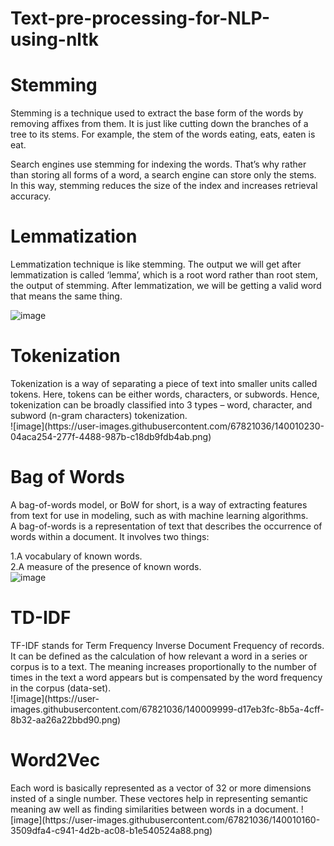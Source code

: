 # Text-pre-processing-for-NLP-using-nltk
<h1> Stemming </h1>
Stemming is a technique used to extract the base form of the words by removing affixes from them. It is just like cutting down the branches of a tree to its stems. For example, the stem of the words eating, eats, eaten is eat.</br>

Search engines use stemming for indexing the words. That’s why rather than storing all forms of a word, a search engine can store only the stems. In this way, stemming reduces the size of the index and increases retrieval accuracy.</br>

<h1> Lemmatization </h1>
Lemmatization technique is like stemming. The output we will get after lemmatization is called ‘lemma’, which is a root word rather than root stem, the output of stemming. After lemmatization, we will be getting a valid word that means the same thing.</br>

![image](https://user-images.githubusercontent.com/67821036/140009647-38217c7d-1853-4e25-bdf2-4d61ec325193.png)

<h1> Tokenization </h1>
Tokenization is a way of separating a piece of text into smaller units called tokens. Here, tokens can be either words, characters, or subwords. Hence, tokenization can be broadly classified into 3 types – word, character, and subword (n-gram characters) tokenization.</br>
![image](https://user-images.githubusercontent.com/67821036/140010230-04aca254-277f-4488-987b-c18db9fdb4ab.png)

<h1> Bag of Words </h1>
A bag-of-words model, or BoW for short, is a way of extracting features from text for use in modeling, such as with machine learning algorithms.</br>
A bag-of-words is a representation of text that describes the occurrence of words within a document. It involves two things:</br>

1.A vocabulary of known words.</br>
2.A measure of the presence of known words.</br>
![image](https://user-images.githubusercontent.com/67821036/140009896-5e0052bd-a90e-42d1-a2e6-8b245bbeada4.png)


<h1> TD-IDF </h1>
TF-IDF stands for Term Frequency Inverse Document Frequency of records. It can be defined as the calculation of how relevant a word in a series or corpus is to a text. The meaning increases proportionally to the number of times in the text a word appears but is compensated by the word frequency in the corpus (data-set).</br>
![image](https://user-images.githubusercontent.com/67821036/140009999-d17eb3fc-8b5a-4cff-8b32-aa26a22bbd90.png)

<h1> Word2Vec </h1>
Each word is basically represented as a vector of 32 or more dimensions insted of a single number. These vectores help in representing semantic meaning aw well as finding similarities between words in a document.
![image](https://user-images.githubusercontent.com/67821036/140010160-3509dfa4-c941-4d2b-ac08-b1e540524a88.png)
